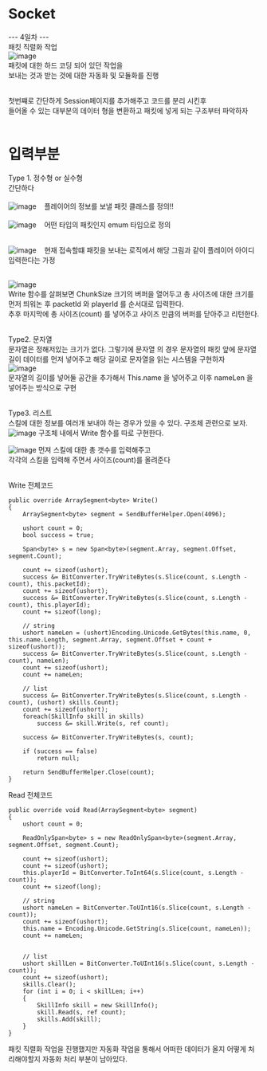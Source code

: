 # Socket
--- 4일차 --- <br>
패킷 직렬화 작업 <br>
![image](https://github.com/swyou1123/Socket/assets/98148597/7ba6d4d3-ba52-4898-93d9-17c29320e0f2) <br>
패킷에 대한 하드 코딩 되어 있던 작업을 <br>
보내는 것과 받는 것에 대한 자동화 및 모듈화를 진행
<br><br>

첫번쨰로 간단하게 Session페이지를 추가해주고 코드를 분리 시킨후 <br>
들어올 수 있는 대부분의 데이터 형을 변환하고 패킷에 넣게 되는 구조부터 파악하자 <br><br>

# 입력부분
Type 1. 정수형 or 실수형 <br>
간단하다 <br><br>![image](https://github.com/swyou1123/Socket/assets/98148597/5fc87f14-4d6c-45de-b474-393e1f5593cb) &nbsp;&nbsp; 플레이어의 정보를 보낼 패킷 클래스를 정의!! <br><br>
![image](https://github.com/swyou1123/Socket/assets/98148597/d20cb37b-6fde-48ce-a74a-05931d58be8c)  &nbsp;&nbsp; 어떤 타입의 패킷인지 emum 타입으로 정의 <br><br>
 


![image](https://github.com/swyou1123/Socket/assets/98148597/00176bb6-4e93-4b2c-a0e9-afa7880f62d0)  &nbsp;&nbsp; 현재 접속할떄 패킷을 보내는 로직에서 해당 그림과 같이 플레이어 아이디 입력한다는 가정 <br><br>


 ![image](https://github.com/swyou1123/Socket/assets/98148597/ec828d35-3ad1-4312-abf2-87854ac83cb5)<br>
  Write 함수를 살펴보면 ChunkSize 크기의 버퍼을 열어두고 총 사이즈에 대한 크기를 먼저 띄워논 후 packetId 와 playerId 를 순서대로 입력한다. <br>
  추후 마지막에 총 사이즈(count) 를 넣어주고 사이즈 만큼의 버퍼를 닫아주고 리턴한다. <br><br>


Type2. 문자열<br>
문자열은 정해저있는 크기가 없다. 그렇기에 문자열 의 경우 문자열의 패킷 앞에 문자열 길이 데이터를 먼저 넣어주고 해당 길이로 문자열을 읽는 시스템을 구현하자<br>
![image](https://github.com/swyou1123/Socket/assets/98148597/2eecf1c4-1549-43a3-9f4b-c3ab23040ed4) <br>
문자열의 길이를 넣어둘 공간을 추가해서 This.name 을 넣어주고 이후 nameLen 을 넣어주는 방식으로 구현<br><br>

Type3. 리스트<br>
스킬에 대한 정보를 여러개 보내야 하는 경우가 있을 수 있다. 구조체 관련으로 보자.<br>
![image](https://github.com/swyou1123/Socket/assets/98148597/de27779f-1acc-41f5-a163-da997a5d5e6b) 구조체 내에서 Write 함수를 따로 구현한다.<br>

![image](https://github.com/swyou1123/Socket/assets/98148597/31ffb748-3149-470e-89f5-3924cbf3e03e) 먼져 스킬에 대한 총 갯수를 입력해주고 <br>
각각의 스킬을 입력해 주면서 사이즈(count)를 올려준다<br><br>

Write 전체코드

```
public override ArraySegment<byte> Write()
{
    ArraySegment<byte> segment = SendBufferHelper.Open(4096);

    ushort count = 0;
    bool success = true;

    Span<byte> s = new Span<byte>(segment.Array, segment.Offset, segment.Count);

    count += sizeof(ushort);
    success &= BitConverter.TryWriteBytes(s.Slice(count, s.Length - count), this.packetId);
    count += sizeof(ushort);
    success &= BitConverter.TryWriteBytes(s.Slice(count, s.Length - count), this.playerId);
    count += sizeof(long);

    // string
    ushort nameLen = (ushort)Encoding.Unicode.GetBytes(this.name, 0, this.name.Length, segment.Array, segment.Offset + count + sizeof(ushort));
    success &= BitConverter.TryWriteBytes(s.Slice(count, s.Length - count), nameLen);
    count += sizeof(ushort);
    count += nameLen;

    // list
    success &= BitConverter.TryWriteBytes(s.Slice(count, s.Length - count), (ushort) skills.Count);
    count += sizeof(ushort);
    foreach(SkillInfo skill in skills)
        success &= skill.Write(s, ref count);

    success &= BitConverter.TryWriteBytes(s, count);

    if (success == false)
        return null;

    return SendBufferHelper.Close(count);
}
```

Read 전체코드
```
public override void Read(ArraySegment<byte> segment)
{
    ushort count = 0;

    ReadOnlySpan<byte> s = new ReadOnlySpan<byte>(segment.Array, segment.Offset, segment.Count);

    count += sizeof(ushort);
    count += sizeof(ushort);
    this.playerId = BitConverter.ToInt64(s.Slice(count, s.Length - count));
    count += sizeof(long);

    // string
    ushort nameLen = BitConverter.ToUInt16(s.Slice(count, s.Length - count));
    count += sizeof(ushort);
    this.name = Encoding.Unicode.GetString(s.Slice(count, nameLen));
    count += nameLen;


    // list
    ushort skillLen = BitConverter.ToUInt16(s.Slice(count, s.Length - count));
    count += sizeof(ushort);
    skills.Clear();
    for (int i = 0; i < skillLen; i++)
    {
        SkillInfo skill = new SkillInfo();
        skill.Read(s, ref count);
        skills.Add(skill);
    }
}
```

패킷 직렬화 작업을 진행했지만 자동화 작업을 통해서 어떠한 데이터가 올지 어떻게 처리해야할지 자동화 처리 부분이 남아있다.


  

